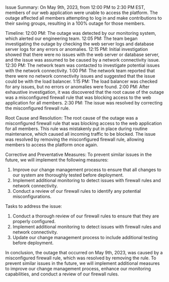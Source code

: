 Issue Summary:
On May 9th, 2023, from 12:00 PM to 2:30 PM EST, members of our web application were unable to access the platform. The outage affected all members attempting to log in and make contributions to their saving groups, resulting in a 100% outage for those members.

Timeline:
12:00 PM: The outage was detected by our monitoring system, which alerted our engineering team.
12:05 PM: The team began investigating the outage by checking the web server logs and database server logs for any errors or anomalies.
12:15 PM: Initial investigation showed that there were no issues with the web server or database server, and the issue was assumed to be caused by a network connectivity issue.
12:30 PM: The network team was contacted to investigate potential issues with the network connectivity.
1:00 PM: The network team reported that there were no network connectivity issues and suggested that the issue could be with the load balancer.
1:15 PM: The load balancer was checked for any issues, but no errors or anomalies were found.
2:00 PM: After exhaustive investigation, it was discovered that the root cause of the outage was a misconfigured firewall rule that was blocking access to the web application for all members.
2:30 PM: The issue was resolved by correcting the misconfigured firewall rule.

Root Cause and Resolution:
The root cause of the outage was a misconfigured firewall rule that was blocking access to the web application for all members. This rule was mistakenly put in place during routine maintenance, which caused all incoming traffic to be blocked. The issue was resolved by removing the misconfigured firewall rule, allowing members to access the platform once again.

Corrective and Preventative Measures:
To prevent similar issues in the future, we will implement the following measures:

1. Improve our change management process to ensure that all changes to our system are thoroughly tested before deployment.
2. Implement additional monitoring to detect issues with firewall rules and network connectivity.
3. Conduct a review of our firewall rules to identify any potential misconfigurations.

Tasks to address the issue:

1. Conduct a thorough review of our firewall rules to ensure that they are properly configured.
2. Implement additional monitoring to detect issues with firewall rules and network connectivity.
3. Update our change management process to include additional testing before deployment.

In conclusion, the outage that occurred on May 9th, 2023, was caused by a misconfigured firewall rule, which was resolved by removing the rule. To prevent similar issues in the future, we will implement additional measures to improve our change management process, enhance our monitoring capabilities, and conduct a review of our firewall rules.